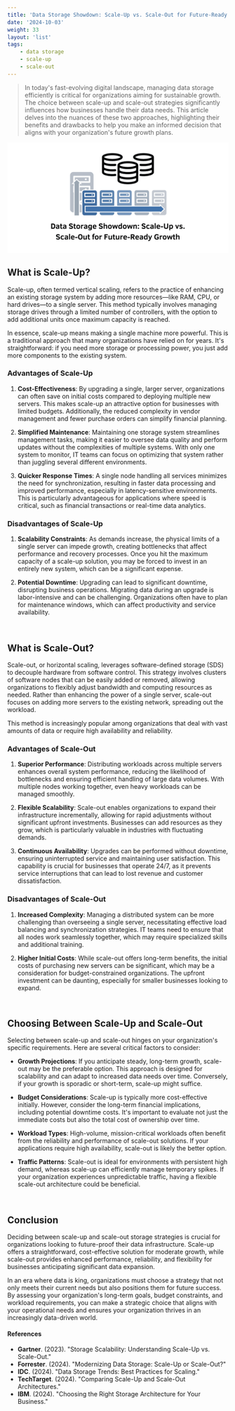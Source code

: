 ```yaml
---
title: 'Data Storage Showdown: Scale-Up vs. Scale-Out for Future-Ready Growth'
date: '2024-10-03'
weight: 33
layout: 'list'
tags:
    - data storage
    - scale-up
    - scale-out
---
```


> In today's fast-evolving digital landscape, managing data storage efficiently is critical for organizations aiming for sustainable growth. The choice between scale-up and scale-out strategies significantly influences how businesses handle their data needs. This article delves into the nuances of these two approaches, highlighting their benefits and drawbacks to help you make an informed decision that aligns with your organization's future growth plans.

![Data Storage Strategies](./images/data-storage-strategies.png)

## What is Scale-Up?

Scale-up, often termed vertical scaling, refers to the practice of enhancing an existing storage system by adding more resources—like RAM, CPU, or hard drives—to a single server. This method typically involves managing storage drives through a limited number of controllers, with the option to add additional units once maximum capacity is reached. 

In essence, scale-up means making a single machine more powerful. This is a traditional approach that many organizations have relied on for years. It's straightforward: if you need more storage or processing power, you just add more components to the existing system.

### Advantages of Scale-Up

1. **Cost-Effectiveness**: By upgrading a single, larger server, organizations can often save on initial costs compared to deploying multiple new servers. This makes scale-up an attractive option for businesses with limited budgets. Additionally, the reduced complexity in vendor management and fewer purchase orders can simplify financial planning.

2. **Simplified Maintenance**: Maintaining one storage system streamlines management tasks, making it easier to oversee data quality and perform updates without the complexities of multiple systems. With only one system to monitor, IT teams can focus on optimizing that system rather than juggling several different environments.

3. **Quicker Response Times**: A single node handling all services minimizes the need for synchronization, resulting in faster data processing and improved performance, especially in latency-sensitive environments. This is particularly advantageous for applications where speed is critical, such as financial transactions or real-time data analytics.

### Disadvantages of Scale-Up

1. **Scalability Constraints**: As demands increase, the physical limits of a single server can impede growth, creating bottlenecks that affect performance and recovery processes. Once you hit the maximum capacity of a scale-up solution, you may be forced to invest in an entirely new system, which can be a significant expense.

2. **Potential Downtime**: Upgrading can lead to significant downtime, disrupting business operations. Migrating data during an upgrade is labor-intensive and can be challenging. Organizations often have to plan for maintenance windows, which can affect productivity and service availability.

&nbsp;

## What is Scale-Out?

Scale-out, or horizontal scaling, leverages software-defined storage (SDS) to decouple hardware from software control. This strategy involves clusters of software nodes that can be easily added or removed, allowing organizations to flexibly adjust bandwidth and computing resources as needed. Rather than enhancing the power of a single server, scale-out focuses on adding more servers to the existing network, spreading out the workload.

This method is increasingly popular among organizations that deal with vast amounts of data or require high availability and reliability.

### Advantages of Scale-Out

1. **Superior Performance**: Distributing workloads across multiple servers enhances overall system performance, reducing the likelihood of bottlenecks and ensuring efficient handling of large data volumes. With multiple nodes working together, even heavy workloads can be managed smoothly.

2. **Flexible Scalability**: Scale-out enables organizations to expand their infrastructure incrementally, allowing for rapid adjustments without significant upfront investments. Businesses can add resources as they grow, which is particularly valuable in industries with fluctuating demands.

3. **Continuous Availability**: Upgrades can be performed without downtime, ensuring uninterrupted service and maintaining user satisfaction. This capability is crucial for businesses that operate 24/7, as it prevents service interruptions that can lead to lost revenue and customer dissatisfaction.

### Disadvantages of Scale-Out

1. **Increased Complexity**: Managing a distributed system can be more challenging than overseeing a single server, necessitating effective load balancing and synchronization strategies. IT teams need to ensure that all nodes work seamlessly together, which may require specialized skills and additional training.

2. **Higher Initial Costs**: While scale-out offers long-term benefits, the initial costs of purchasing new servers can be significant, which may be a consideration for budget-constrained organizations. The upfront investment can be daunting, especially for smaller businesses looking to expand.

&nbsp;

## Choosing Between Scale-Up and Scale-Out

Selecting between scale-up and scale-out hinges on your organization's specific requirements. Here are several critical factors to consider:

- **Growth Projections**: If you anticipate steady, long-term growth, scale-out may be the preferable option. This approach is designed for scalability and can adapt to increased data needs over time. Conversely, if your growth is sporadic or short-term, scale-up might suffice.

- **Budget Considerations**: Scale-up is typically more cost-effective initially. However, consider the long-term financial implications, including potential downtime costs. It's important to evaluate not just the immediate costs but also the total cost of ownership over time.

- **Workload Types**: High-volume, mission-critical workloads often benefit from the reliability and performance of scale-out solutions. If your applications require high availability, scale-out is likely the better option.

- **Traffic Patterns**: Scale-out is ideal for environments with persistent high demand, whereas scale-up can efficiently manage temporary spikes. If your organization experiences unpredictable traffic, having a flexible scale-out architecture could be beneficial.

&nbsp;

## Conclusion

Deciding between scale-up and scale-out storage strategies is crucial for organizations looking to future-proof their data infrastructure. Scale-up offers a straightforward, cost-effective solution for moderate growth, while scale-out provides enhanced performance, reliability, and flexibility for businesses anticipating significant data expansion.

In an era where data is king, organizations must choose a strategy that not only meets their current needs but also positions them for future success. By assessing your organization's long-term goals, budget constraints, and workload requirements, you can make a strategic choice that aligns with your operational needs and ensures your organization thrives in an increasingly data-driven world.

#### References

- **Gartner**. (2023). "Storage Scalability: Understanding Scale-Up vs. Scale-Out."
- **Forrester**. (2024). "Modernizing Data Storage: Scale-Up or Scale-Out?"
- **IDC**. (2024). "Data Storage Trends: Best Practices for Scaling."
- **TechTarget**. (2024). "Comparing Scale-Up and Scale-Out Architectures."
- **IBM**. (2024). "Choosing the Right Storage Architecture for Your Business."